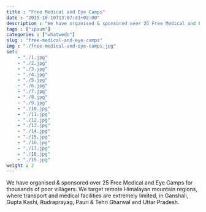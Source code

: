 ```yaml
---
title : "Free Medical and Eye Camps"
date : "2015-10-10T13:07:31+02:00"
description : "We have organised & sponsored over 25 Free Medical and Eye Camps for thousands of poor villagers. We target remote Himalayan mountain regions, where transport and medical facilities are extremely limited, in Ganshali, Gupta Kashi, Rudraprayag, Pauri & Tehri Gharwal and Uttar Pradesh."
tags : ["ipsum"]
categories : ["whatwedo"]
slug : "free-medical-and-eye-camps"
img : "./free-medical-and-eye-camps.jpg"
set:
    - "./1.jpg"
    - "./2.jpg"
    - "./3.jpg"
    - "./4.jpg"
    - "./5.jpg"
    - "./6.jpg"
    - "./7.jpg"
    - "./8.jpg"
    - "./9.jpg"
    - "./10.jpg"
    - "./11.jpg"
    - "./12.jpg"
    - "./13.jpg"
    - "./14.jpg"
    - "./15.jpg"
    - "./16.jpg"
    - "./17.jpg"
    - "./18.jpg"
    - "./19.jpg"
weight : 2
---
```


We have organised & sponsored over 25 Free Medical and Eye Camps for thousands of poor villagers. We target remote Himalayan mountain regions, where transport and medical facilities are extremely limited, in Ganshali, Gupta Kashi, Rudraprayag, Pauri & Tehri Gharwal and Uttar Pradesh.